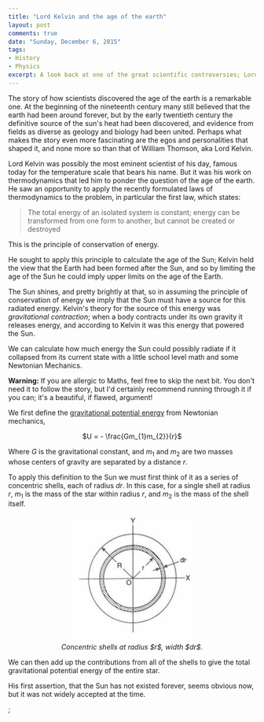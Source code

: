 ```yaml
---
title: "Lord Kelvin and the age of the earth"
layout: post
comments: true
date: "Sunday, December 6, 2015"
tags:
- History
- Physics
excerpt: A look back at one of the great scientific controversies; Lord Kelvin's thermal timescale for the age of the Sun and the Earth.
---
```


The story of how scientists discovered the age of the earth is a remarkable one. At the beginning of the nineteenth century many still believed that the earth had been around forever, but by the early twentieth century the definitive source of the sun's heat had been discovered, and evidence from fields as diverse as geology and biology had been united. Perhaps what makes the story even more fascinating are the egos and personalities that shaped it, and none more so than that of William Thomson, aka Lord Kelvin.

Lord Kelvin was possibly the most eminent scientist of his day, famous today for the temperature scale that bears his name. But it was his work on thermodynamics that led him to ponder the question of the age of the earth. He saw an opportunity to apply the recently formulated laws of thermodynamics to the problem, in particular the first law, which states:

>  The total energy of an isolated system is constant; energy can be transformed from one form to another, but cannot be created or destroyed

This is the principle of conservation of energy.

He sought to apply this principle to calculate the age of the Sun; Kelvin held the view that the Earth had been formed after the Sun, and so by limiting the age of the Sun he could imply upper limits on the age of the Earth.

The Sun shines, and pretty brightly at that, so in assuming the principle of conservation of energy we imply that the Sun must have a source for this radiated energy. Kelvin's theory for the source of this energy was *gravitational contraction*; when a body contracts under its own gravity it releases energy, and according to Kelvin it was this energy that powered the Sun.

We can calculate how much energy the Sun could possibly radiate if it collapsed from its current state with a little school level math and some Newtonian Mechanics.

**Warning:** If you are allergic to Maths, feel free to skip the next bit. You don't need it to follow the story, but I'd certainly recommend running through it if you can; it's a beautiful, if flawed, argument!

We first define the [gravitational potential energy](https://en.wikipedia.org/wiki/Potential_energy#Gravitational_potential_energy) from Newtonian mechanics,

<center>
$U = - \frac{Gm_{1}m_{2}}{r}$
</center>

Where $G$ is the gravitational constant, and $m_{1}$ and $m_{2}$ are two masses whose centers of gravity are separated by a distance $r$.

To apply this definition to the Sun we must first think of it as a series of concentric shells, each of radius $dr$. In this case, for a single shell at radius $r$, $m_{1}$ is the mass of the star within radius $r$, and $m_{2}$ is the mass of the shell itself.

<img src="/../images/concentric.jpg" title="center" alt="center" style="display: block; margin: auto;" />
<center><i>Concentric shells at radius $r$, width $dr$.</i></center>

We can then add up the contributions from all of the shells to give the total gravitational potential energy of the entire star.

His first assertion, that the Sun has not existed forever, seems obvious now, but it was not widely accepted at the time.









;
